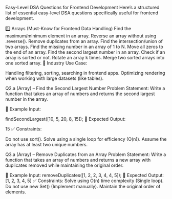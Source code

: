 Easy-Level DSA Questions for Frontend Development
Here’s a structured list of essential easy-level DSA questions specifically useful for frontend development.

1️⃣ Arrays (Must-Know for Frontend Data Handling)
Find the maximum/minimum element in an array.
Reverse an array without using .reverse().
Remove duplicates from an array.
Find the intersection/union of two arrays.
Find the missing number in an array of 1 to N.
Move all zeros to the end of an array.
Find the second largest number in an array.
Check if an array is sorted or not.
Rotate an array k times.
Merge two sorted arrays into one sorted array.
🔹 Industry Use Case:

Handling filtering, sorting, searching in frontend apps.
Optimizing rendering when working with large datasets (like tables).



Q2.a (Array) – Find the Second Largest Number
Problem Statement:
Write a function that takes an array of numbers and returns the second largest number in the array.

📌 Example Input:

 
findSecondLargest([10, 5, 20, 8, 15]);
📌 Expected Output:

 
15
✅ Constraints:

Do not use sort().
Solve using a single loop for efficiency (O(n)).
Assume the array has at least two unique numbers.



Q3.a (Array) – Remove Duplicates from an Array
Problem Statement:
Write a function that takes an array of numbers and returns a new array with duplicates removed while maintaining the original order.

📌 Example Input:
removeDuplicates([1, 2, 2, 3, 4, 4, 5]);
📌 Expected Output: 
[1, 2, 3, 4, 5]
✅ Constraints:
Solve using O(n) time complexity (Single loop).
Do not use new Set() (Implement manually).
Maintain the original order of elements.
